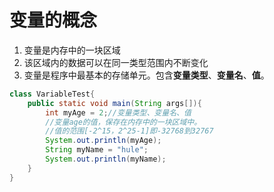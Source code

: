 # 变量的概念
1. 变量是内存中的一块区域
2. 该区域内的数据可以在同一类型范围内不断变化
3. 变量是程序中最基本的存储单元。包含**变量类型**、**变量名**、**值**。
```java
class VariableTest{
    public static void main(String args[]){
        int myAge = 2;//变量类型、变量名、值
        //变量age的值，保存在内存中的一块区域中。
        //值的范围[-2^15，2^25-1]即-32768到32767
        System.out.println(myAge);
        String myName = "hule";
        System.out.println(myName);
    }
}
```